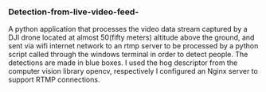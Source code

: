### Detection-from-live-video-feed-
A python application that processes the video data stream 
captured by a DJI drone located at almost 50(fifty meters) altitude above the ground, and sent via wifi internet network to an rtmp server to be processed by a python script called through the windows terminal in order to detect people. 
The detections are made in blue boxes.
I used the hog descriptor from the computer vision library opencv,  respectively I configured an Nginx server to support RTMP connections.
